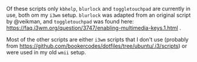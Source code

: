 Of these scripts only `kbhelp`, `blurlock` and `toggletouchpad` are currently in
use, both om my `i3wm` setup. `blurlock` was adapted from an original script by
@veikman, and `toggletouchpad` was found here:
https://faq.i3wm.org/question/3747/enabling-multimedia-keys.1.html .

Most of the other scripts are either `i3wm` scripts that I don't use (probably
from https://github.com/bookercodes/dotfiles/tree/ubuntu/.i3/scripts) or were
used in my old `wmii` setup.
